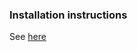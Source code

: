 ### Installation instructions
See [here](https://git.hb.dfki.de/rh5/docu/documentation/wikis/RH5%20Installation%20Instructions%20using%20Autoproj)